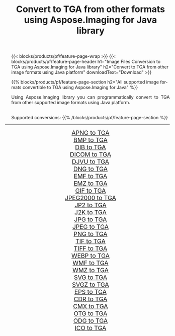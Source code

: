 ﻿---
title: Convert to TGA from other formats using Aspose.Imaging for Java library 
weight: 3920
url: /java/conversion/to/tga/ 
lang: en
langdirlevel: 2
locales: zh-hans,ja,it,ru,de,es,fr,nl,id,lt,pl,pt,vi,tr,ko,zh-hant,ar,hi,th,sv,cs,uk,he
description: Using Aspose.Imaging you can convert to TGA from other formats using Java
---

{{< blocks/products/pf/feature-page-wrap >}}
{{< blocks/products/pf/feature-page-header h1="Image Files Conversion to TGA using Aspose.Imaging for Java library" h2="Convert to TGA from other image formats using Java platform" downloadText="Download" >}}


{{% blocks/products/pf/feature-page-section  h2="All supported image formats convertible to TGA using Aspose.Imaging for Java" %}}
<p align=justify>Using Aspose.Imaging library you can programmatically convert to TGA from other supported image formats using Java platform.</p>
<br/>
Supported conversions:
{{% /blocks/products/pf/feature-page-section %}}
<div class="container-fluid productfamilypage bg-gray">
    <div class="convertypes bg-gray agp-content section">
        <div class="container">
		<hr style="margin-left:-20px;"/>
		<div class="row other-converters" style="gap: 10px;font-size: 19px;text-align:center;">
		    <div class='col-md-2 other-converter remove-lp remove-rp'><a href="/imaging/java/conversion/apng-to-tga/" style="padding:15px;">APNG to TGA</a></div>
<div class='col-md-2 other-converter remove-lp remove-rp'><a href="/imaging/java/conversion/bmp-to-tga/" style="padding:15px;">BMP to TGA</a></div>
<div class='col-md-2 other-converter remove-lp remove-rp'><a href="/imaging/java/conversion/dib-to-tga/" style="padding:15px;">DIB to TGA</a></div>
<div class='col-md-2 other-converter remove-lp remove-rp'><a href="/imaging/java/conversion/dicom-to-tga/" style="padding:15px;">DICOM to TGA</a></div>
<div class='col-md-2 other-converter remove-lp remove-rp'><a href="/imaging/java/conversion/djvu-to-tga/" style="padding:15px;">DJVU to TGA</a></div>
<div class='col-md-2 other-converter remove-lp remove-rp'><a href="/imaging/java/conversion/dng-to-tga/" style="padding:15px;">DNG to TGA</a></div>
<div class='col-md-2 other-converter remove-lp remove-rp'><a href="/imaging/java/conversion/emf-to-tga/" style="padding:15px;">EMF to TGA</a></div>
<div class='col-md-2 other-converter remove-lp remove-rp'><a href="/imaging/java/conversion/emz-to-tga/" style="padding:15px;">EMZ to TGA</a></div>
<div class='col-md-2 other-converter remove-lp remove-rp'><a href="/imaging/java/conversion/gif-to-tga/" style="padding:15px;">GIF to TGA</a></div>
<div class='col-md-2 other-converter remove-lp remove-rp'><a href="/imaging/java/conversion/jpeg2000-to-tga/" style="padding:15px;">JPEG2000 to TGA</a></div>
<div class='col-md-2 other-converter remove-lp remove-rp'><a href="/imaging/java/conversion/jp2-to-tga/" style="padding:15px;">JP2 to TGA</a></div>
<div class='col-md-2 other-converter remove-lp remove-rp'><a href="/imaging/java/conversion/j2k-to-tga/" style="padding:15px;">J2K to TGA</a></div>
<div class='col-md-2 other-converter remove-lp remove-rp'><a href="/imaging/java/conversion/jpg-to-tga/" style="padding:15px;">JPG to TGA</a></div>
<div class='col-md-2 other-converter remove-lp remove-rp'><a href="/imaging/java/conversion/jpeg-to-tga/" style="padding:15px;">JPEG to TGA</a></div>
<div class='col-md-2 other-converter remove-lp remove-rp'><a href="/imaging/java/conversion/png-to-tga/" style="padding:15px;">PNG to TGA</a></div>
<div class='col-md-2 other-converter remove-lp remove-rp'><a href="/imaging/java/conversion/tif-to-tga/" style="padding:15px;">TIF to TGA</a></div>
<div class='col-md-2 other-converter remove-lp remove-rp'><a href="/imaging/java/conversion/tiff-to-tga/" style="padding:15px;">TIFF to TGA</a></div>
<div class='col-md-2 other-converter remove-lp remove-rp'><a href="/imaging/java/conversion/webp-to-tga/" style="padding:15px;">WEBP to TGA</a></div>
<div class='col-md-2 other-converter remove-lp remove-rp'><a href="/imaging/java/conversion/wmf-to-tga/" style="padding:15px;">WMF to TGA</a></div>
<div class='col-md-2 other-converter remove-lp remove-rp'><a href="/imaging/java/conversion/wmz-to-tga/" style="padding:15px;">WMZ to TGA</a></div>
<div class='col-md-2 other-converter remove-lp remove-rp'><a href="/imaging/java/conversion/svg-to-tga/" style="padding:15px;">SVG to TGA</a></div>
<div class='col-md-2 other-converter remove-lp remove-rp'><a href="/imaging/java/conversion/svgz-to-tga/" style="padding:15px;">SVGZ to TGA</a></div>
<div class='col-md-2 other-converter remove-lp remove-rp'><a href="/imaging/java/conversion/eps-to-tga/" style="padding:15px;">EPS to TGA</a></div>
<div class='col-md-2 other-converter remove-lp remove-rp'><a href="/imaging/java/conversion/cdr-to-tga/" style="padding:15px;">CDR to TGA</a></div>
<div class='col-md-2 other-converter remove-lp remove-rp'><a href="/imaging/java/conversion/cmx-to-tga/" style="padding:15px;">CMX to TGA</a></div>
<div class='col-md-2 other-converter remove-lp remove-rp'><a href="/imaging/java/conversion/otg-to-tga/" style="padding:15px;">OTG to TGA</a></div>
<div class='col-md-2 other-converter remove-lp remove-rp'><a href="/imaging/java/conversion/odg-to-tga/" style="padding:15px;">ODG to TGA</a></div>
<div class='col-md-2 other-converter remove-lp remove-rp'><a href="/imaging/java/conversion/ico-to-tga/" style="padding:15px;">ICO to TGA</a></div>
                </div>
        </div>
    </div>
</div>
<br/>

